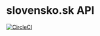 # slovensko.sk API

[![CircleCI](https://circleci.com/gh/slovensko-digital/podaas.svg?style=svg&circle-token=8a63391c6d3b22e8d90c7ff1d2efa51304f657bd)](https://circleci.com/gh/slovensko-digital/podaas)
